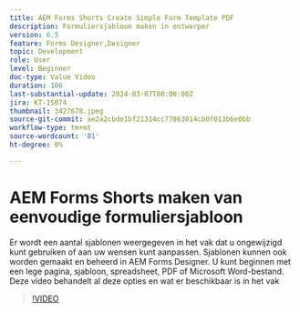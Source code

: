 ```yaml
---
title: AEM Forms Shorts Create Simple Form Template PDF
description: Formuliersjabloon maken in ontwerper
version: 6.5
feature: Forms Designer,Designer
topic: Development
role: User
level: Beginner
doc-type: Value Video
duration: 106
last-substantial-update: 2024-03-07T00:00:00Z
jira: KT-15074
thumbnail: 3427678.jpeg
source-git-commit: ae2a2cbde1bf21314cc77863014cb0f013b6e0bb
workflow-type: tm+mt
source-wordcount: '81'
ht-degree: 0%

---
```



# AEM Forms Shorts maken van eenvoudige formuliersjabloon

Er wordt een aantal sjablonen weergegeven in het vak dat u ongewijzigd kunt gebruiken of aan uw wensen kunt aanpassen. Sjablonen kunnen ook worden gemaakt en beheerd in AEM Forms Designer. U kunt beginnen met een lege pagina, sjabloon, spreadsheet, PDF of Microsoft Word-bestand. Deze video behandelt al deze opties en wat er beschikbaar is in het vak

>[!VIDEO](https://video.tv.adobe.com/v/3427678/?learn=on)
